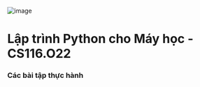 ![image](https://github.com/TienDoan274/CS116.O22/assets/125201131/1aa7d4fd-14f3-49ad-b0cd-93880af0f186)

# Lập trình Python cho Máy học - CS116.O22

### Các bài tập thực hành
